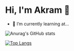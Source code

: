 # Hi, I'm Akram 👋
- 🌱 I’m currently learning at...

  
![Anurag's GitHub stats](https://github-readme-stats.vercel.app/api?username=akramelbasri&show_icons=true&hide=contribs,prs)

[![Top Langs](https://github-readme-stats.vercel.app/api/top-langs/?username=akramelbasri&layout=compact)](https://github.com/akramelbasri/github-readme-stats&layout=compact)
<!--
**akramelbasri/akramelbasri** is a ✨ _special_ ✨ repository because its `README.md` (this file) appears on your GitHub profile.

Here are some ideas to get you started:

- 🔭 I’m currently working on ...
- 🌱 I’m currently learning ...
- 👯 I’m looking to collaborate on ...
- 🤔 I’m looking for help with ...
- 💬 Ask me about ...
- 📫 How to reach me: ...
- 😄 Pronouns: ...
- ⚡ Fun fact: ...
-->
